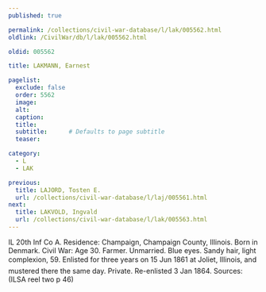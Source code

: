```yaml
---
published: true

permalink: /collections/civil-war-database/l/lak/005562.html
oldlink: /CivilWar/db/l/lak/005562.html

oldid: 005562

title: LAKMANN, Earnest

pagelist:
  exclude: false
  order: 5562
  image: 
  alt:
  caption:
  title:
  subtitle:      # Defaults to page subtitle
  teaser:

category: 
  - L 
  - LAK

previous:
  title: LAJORD, Tosten E.
  url: /collections/civil-war-database/l/laj/005561.html  
next:
  title: LAKVOLD, Ingvald
  url: /collections/civil-war-database/l/lak/005563.html   
---
```

IL 20th Inf Co A. Residence: Champaign, Champaign County, Illinois. Born in Denmark. Civil War: Age 30. Farmer. Unmarried. Blue eyes. Sandy hair, light complexion, 5&#146;9&#148;. Enlisted for three years on 15 Jun 1861 at Joliet, Illinois, and mustered there the same day. Private. Re-enlisted 3 Jan 1864. Sources: (ILSA reel two p 46)